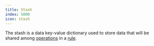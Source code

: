 ```yaml
---
title: Stash
index: 5000
icon: stash
---
```


The stash is a data key-value dictionary used to store data that will be shared
among [operations](concepts/operation) in a [rule](concepts/rule).
